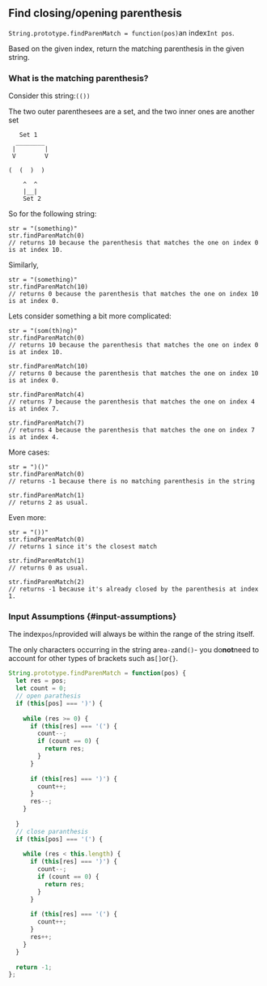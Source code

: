 ## Find closing/opening parenthesis

`String.prototype.findParenMatch = function(pos)`an index`Int pos`.

Based on the given index, return the matching parenthesis in the given string.

### What is the matching parenthesis?

Consider this string:`(())`

The two outer parenthesees are a set, and the two inner ones are another set

```
   Set 1
  ________
 |        |
 V        V
 
(  (  )  )

    ^  ^
    |__|
    Set 2

```

So for the following string:

```
str = "(something)"
str.findParenMatch(0) 
// returns 10 because the parenthesis that matches the one on index 0 is at index 10.
```

Similarly,

```
str = "(something)"
str.findParenMatch(10) 
// returns 0 because the parenthesis that matches the one on index 10 is at index 0.
```

Lets consider something a bit more complicated:

```
str = "(som(th)ng)"
str.findParenMatch(0) 
// returns 10 because the parenthesis that matches the one on index 0 is at index 10.

str.findParenMatch(10) 
// returns 0 because the parenthesis that matches the one on index 10 is at index 0.

str.findParenMatch(4) 
// returns 7 because the parenthesis that matches the one on index 4 is at index 7.

str.findParenMatch(7) 
// returns 4 because the parenthesis that matches the one on index 7 is at index 4.
```

More cases:

```
str = ")()"
str.findParenMatch(0) 
// returns -1 because there is no matching parenthesis in the string

str.findParenMatch(1) 
// returns 2 as usual.
```

Even more:

```
str = "())"
str.findParenMatch(0) 
// returns 1 since it's the closest match

str.findParenMatch(1) 
// returns 0 as usual.

str.findParenMatch(2) 
// returns -1 because it's already closed by the parenthesis at index 1.
```

### Input Assumptions {#input-assumptions}

The index`pos`/`n`provided will always be within the range of the string itself.

The only characters occurring in the string are`a-z`and`()`- you do**not**need to account for other types of brackets such as`[]`or`{}`.

```js
String.prototype.findParenMatch = function(pos) {
  let res = pos;
  let count = 0;
  // open parathesis
  if (this[pos] === ')') {
  
    while (res >= 0) {
      if (this[res] === '(') {
        count--;
        if (count == 0) {
          return res;
        }
      }
      
      if (this[res] === ')') {
        count++;
      }
      res--;
    }
    
  }
  // close paranthesis
  if (this[pos] === '(') {
  
    while (res < this.length) {
      if (this[res] === ')') {
        count--;
        if (count == 0) {
          return res;
        }
      }
      
      if (this[res] === '(') {
        count++;
      }
      res++;
    }
  }
  
  return -1;
};
```



